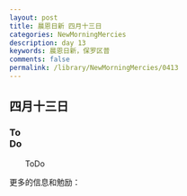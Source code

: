 ```yaml
---
layout: post
title: 晨恩日新 四月十三日
categories: NewMorningMercies
description: day 13
keywords: 晨恩日新，保罗区普
comments: false
permalink: /library/NewMorningMercies/0413
---
```


## 四月十三日

### To <br> Do


&emsp;&emsp;ToDo

更多的信息和勉励：[]()
